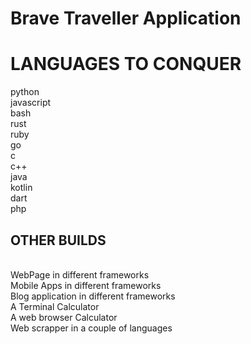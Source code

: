 <h1>Brave Traveller Application</h1>

<h1>LANGUAGES TO CONQUER</h1>

python <br/> javascript <br/> bash <br/> rust <br/> ruby <br/> go <br/> c <br/> c++ <br/> java <br/> kotlin <br/> dart <br/> php

<h2>OTHER BUILDS</h2>
<br/>
WebPage in different frameworks <br/>
Mobile Apps in different frameworks <br/>
Blog application in different frameworks <br/>
A Terminal Calculator </br>
A web browser Calculator </br>
Web scrapper in a couple of languages </br>
